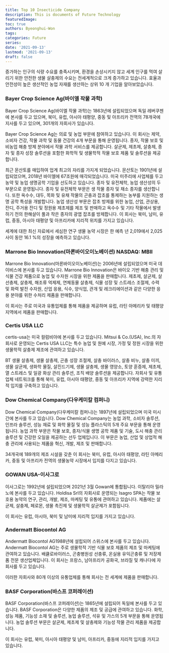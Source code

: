```yaml
---
title: Top 10 Insecticide Company
description: This is documents of Future Technology
featuredImage: 
toc: true
authors: Byeonghui-Won
tags:
categories: Future
series: 
date: '2021-09-13'
lastmod: '2021-09-13'
draft: false
---
```


증가하는 인구의 식량 수요를 충족시키며, 환경을 손상시키지 않고 세계 인구를 먹여 살리기 위한 안전한 생물 살충제의 수요는 전세계적으로 크게 증가하고 있습니다. 효율과 안전성이 높은 생산적인 농업 자재를 생산하는 상위 10 개 기업을 알아보았습니다. 

### Bayer Crop Science Ag(바이엘 작물 과학)

Bayer Crop Science Ag(바이엘 작물 과학)는 1863년에 설립되었으며 독일 레버쿠젠에 본사를 두고 있으며, 북미, 유럽, 아시아 태평양, 중동 및 아프리카 전역의 78개국에 지사를 두고 있으며, 301개의 자회사가 있습니다.

Bayer Crop Science Ag는 의료 및 농업 부문에 참여하고 있습니다. 이 회사는 제약, 소비자 건강, 작물 과학 및 동물 건강의 4개 부문을 통해 운영됩니다. 종자, 작물 보호 및 비농업 해충 방제 분야에서 작물 과학 서비스를 제공합니다. 살균제, 제초제, 살충제, 종자 및 종자 성장 솔루션을 포함한 화학적 및 생물학적 작물 보호 제품 및 솔루션을 제공합니다. 

최근 몬산토를 매입하여 업계 최고의 자리를 가지게 되었습니다. 몬산토는 1901년에 설립되었으며, 2018년 바이엘에 67조원에 매각되었습니다. 미국 미주리에 사업체를 두고 농약 및 농업 생명공학 기업을 선도하고 있습니다. 종자 및 유전체학, 농업 생산성의 두 부문으로 운영됩니다. 종자 및 유전체학 부문은 생 작물 종자 및 채소 종자를 생산합니다. 또한 옥수수, 대두, 목화 및 유채 작물의 곤충과 잡초를 통제하는 농부를 지원하는 생명 공학 특성을 개발합니다. 농업 생산성 부문은 잡초 방제를 위한 농업, 산업, 관상용, 잔디, 주거용 잔디 및 정원용 제초제를 제조 및 판매하고 옥수수 및 기타 작물에서 발생하기 전의 한해살이 풀과 작은 종자의 광엽 잡초를 방제합니다. 이 회사는 북미, 남미, 유럽, 중동, 아시아 태평양 및 아프리카에 지리적 위치를 가지고 있습니다.

세계에 대한 최신 자료에서 세심한 연구 생물 농약 시장은 한  예측 년 2,019에서 2,025 사이 동안 16.1 %의 성장을 예측하고 있습니다.

### Marrone Bio Innovation(마론바이오이노베이션) NASDAQ: MBII

Marrone Bio Innovation(마론바이오이노베이션)는 2006년에 설립되었으며 미국 데이비스에 본사를 두고 있습니다. Marrone Bio Innovation은 바이오 기반 해충 관리 및 식물 건강 제품으로 농업 및 수자원 시장을 위한 제품을 판매합니다.  제초제, 살균제, 살선충제, 살충제, 해조류 억제제, 연체동물 살충제, 식물 성장 및 스트레스 조절제, 수력 및 화력 발전 수자원, 산업 응용, 식수, 양식업, 관개 및 레크리에이션과 같은 다양한 응용 분야를 위한 수처리 제품을 판매합니다.

이 회사는 주로 미국과 유통업체를 통해 제품을 제공하며 유럽, 라틴 아메리카 및 태평양 지역에서 제품을 판매합니다.

### Certis USA LLC

certis-usa는 미국 컬럼비아에 본사를 두고 있습니다. Mitsui & Co.(USA), Inc.의 자회사로 운영되는 Certis USA LLC는 특수 농업 및 원예 시장, 가정 및 정원 시장을 위한 생물학적 살충제 제조에 관여하고 있습니다.

BT 생물 살충제, 생물 살충제, 곤충 성장 조절제, 살충 바이러스, 살충 비누, 살충 미끼, 생물 살균제, 생화학 물질, 살진드기제, 생물 살충제, 생물 영양소, 토양 훈증제, 제초제, 열 스트레스 및 일광 화상 관리 솔루션, 조직 배양 솔루션을 제공합니다. 자회사 및 유통업체 네트워크를 통해 북미, 유럽, 아시아 태평양, 중동 및 아프리카 지역에 강력한 지리적 입지를 구축하고 있습니다.

### Dow Chemical Company(다우케미칼 컴퍼니)

Dow Chemical Company(다우케미칼 컴퍼니)는 1897년에 설립되었으며 미국 미시간에 본사를 두고 있습니다. Dow Chemical Company는 농업 과학, 소비자 솔루션, 인프라 솔루션, 성능 재료 및 화학 물질 및 성능 플라스틱의 5개 주요 부문을 통해 운영됩니다. 농업 과학 부문은 작물 보호, 종자/식물 생명 공학 제품 및 기술, 도시 해충 관리 솔루션 및 건강한 오일을 제공하는 선두 업체입니다. 이 부문은 농업, 산업 및 상업적 해충 관리에 사용되는 제품을 혁신, 개발, 제조 및 판매합니다.

34개국에 189개의 제조 시설을 갖춘 이 회사는 북미, 유럽, 아시아 태평양, 라틴 아메리카, 중동 및 아프리카 전역의 생물농약 시장에서 입지를 다지고 있습니다.

### GOWAN USA-이사그로

이사그로는 1992년에 설립되었으며 2021년 3월 Gowan에 통합됩니다. 이탈리아 밀라노에 본사를 두고 있습니다. Holdisa Srl의 자회사로 운영되는 Isagro SPA는 작물 보호용 농약의 연구, 관리, 개발, 제조, 마케팅 및 유통에 관여하고 있습니다. 제품에는 살균제, 살충제, 페로몬, 생물 촉진제 및 생물학적 살균제가 포함됩니다.

이 회사는 유럽, 아시아, 북미 및 남미에 지리적 입지를 가지고 있습니다.

### Andermatt Biocontol AG

Andermatt Biocontol AG1988년에 설립되어 스위스에 본사를 두고 있습니다. Andermatt Biocontol AG는 주로 생물학적 기반 식물 보호 제품의 제조 및 마케팅에 관여하고 있습니다. 배큘로바이러스, 곤충병원성 선충류, 온실용 유익곤충류 및 저장제품 전문 생산업체입니다. 이 회사는 프랑스, 남아프리카 공화국, 브라질 및 캐나다에 자회사를 두고 있습니다.

이러한 자회사와 80개 이상의 유통업체를 통해 회사는 전 세계에 제품을 판매합니다.

### BASF Corporation(바스프 코퍼레이션)

BASF Corporation(바스프 코퍼레이션)는 1865년에 설립되어 독일에 본사를 두고 있습니다. BASF Corporation은 다양한 제품의 제조 및 공급에 관여하고 있습니다. 화학, 성능 제품, 기능성 소재 및 솔루션, 농업 솔루션, 석유 및 가스의 5개 부문을 통해 운영됩니다. 농업 솔루션 부문은 살균제, 제초제 및 살충제와 기능성 작물 관리 제품을 제공합니다.

이 회사는 유럽, 북미, 아시아 태평양 및 남미, 아프리카, 중동에 지리적 입지를 가지고 있습니다.



